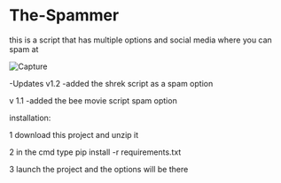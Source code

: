 # The-Spammer
this is a script that has multiple options and social media where you can spam at

![Capture](https://user-images.githubusercontent.com/118110925/220141096-0ff87439-a69d-48e1-8fd1-1e31a3919ed7.PNG)


-Updates
v1.2
-added the shrek script as a spam option

v 1.1
-added the bee movie script spam option

installation:

1 download this project and unzip it

2 in the cmd type 
pip install -r requirements.txt

3 launch the project and the options will be there

